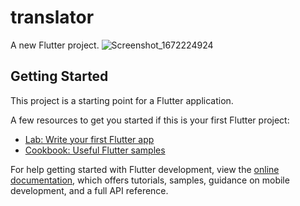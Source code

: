 # translator

A new Flutter project.
![Screenshot_1672224924](https://user-images.githubusercontent.com/72551841/209802132-03ba3613-4adc-4a16-81b3-ea4422ee9f39.png)

## Getting Started

This project is a starting point for a Flutter application.

A few resources to get you started if this is your first Flutter project:

- [Lab: Write your first Flutter app](https://docs.flutter.dev/get-started/codelab)
- [Cookbook: Useful Flutter samples](https://docs.flutter.dev/cookbook)

For help getting started with Flutter development, view the
[online documentation](https://docs.flutter.dev/), which offers tutorials,
samples, guidance on mobile development, and a full API reference.
